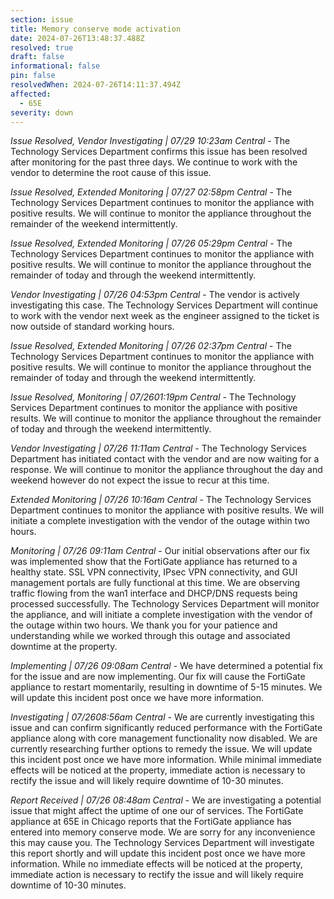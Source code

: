 ```yaml
---
section: issue
title: Memory conserve mode activation
date: 2024-07-26T13:48:37.488Z
resolved: true
draft: false
informational: false
pin: false
resolvedWhen: 2024-07-26T14:11:37.494Z
affected:
  - 65E
severity: down
---
```

*Issue Resolved, Vendor Investigating | 07/29 10:23am Central* - The Technology Services Department confirms this issue has been resolved after monitoring for the past three days. We continue to work with the vendor to determine the root cause of this issue.

*Issue Resolved, Extended Monitoring | 07/27 02:58pm Central* - The Technology Services Department continues to monitor the appliance with positive results. We will continue to monitor the appliance throughout the remainder of  the weekend intermittently.

*Issue Resolved, Extended Monitoring | 07/26 05:29pm Central* - The Technology Services Department continues to monitor the appliance with positive results. We will continue to monitor the appliance throughout the remainder of today and through the weekend intermittently.

*Vendor Investigating | 07/26 04:53pm Central* - The vendor is actively investigating this case. The Technology Services Department will continue to work with the vendor next week as the engineer assigned to the ticket is now outside of standard working hours.

*Issue Resolved, Extended Monitoring | 07/26 02:37pm Central* - The Technology Services Department continues to monitor the appliance with positive results. We will continue to monitor the appliance throughout the remainder of today and through the weekend intermittently.

*Issue Resolved, Monitoring | 07/2601:19pm Central* - The Technology Services Department continues to monitor the appliance with positive results. We will continue to monitor the appliance throughout the remainder of today and through the weekend intermittently.

*Vendor Investigating | 07/26 11:11am Central* - The Technology Services Department has initiated contact with the vendor and are now waiting for a response. We will continue to monitor the appliance throughout the day and weekend however do not expect the issue to recur at this time.

*Extended Monitoring | 07/26 10:16am Central* - The Technology Services Department continues to monitor the appliance with positive results. We will initiate a complete investigation with the vendor of the outage within two hours.

*Monitoring | 07/26 09:11am Central* - Our initial observations after our fix was implemented show that the FortiGate appliance has returned to a healthy state. SSL VPN connectivity, IPsec VPN connectivity, and GUI management portals are fully functional at this time. We are observing traffic flowing from the wan1 interface and DHCP/DNS requests being processed successfully. The Technology Services Department will monitor the appliance, and will initiate a complete investigation with the vendor of the outage within two hours. We thank you for your patience and understanding while we worked through this outage and associated downtime at the property.

*Implementing | 07/26 09:08am Central* - We have determined a potential fix for the issue and are now implementing. Our fix will cause the FortiGate appliance to restart momentarily, resulting in downtime of 5-15 minutes. We will update this incident post once we have more information.

*Investigating | 07/2608:56am Central* - We are currently investigating this issue and can confirm significantly reduced performance with the FortiGate appliance along with core management functionality now disabled. We are currently researching further options to remedy the issue. We will update this incident post once we have more information. While minimal immediate effects will be noticed at the property, immediate action is necessary to rectify the issue and will likely require downtime of 10-30 minutes.

*Report Received | 07/26 08:48am Central* - We are investigating a potential issue that might affect the uptime of one our of services. The FortiGate appliance at 65E in Chicago reports that the FortiGate appliance has entered into memory conserve mode. We are sorry for any inconvenience this may cause you. The Technology Services Department will investigate this report shortly and will update this incident post once we have more information. While no immediate effects will be noticed at the property, immediate action is necessary to rectify the issue and will likely require downtime of 10-30 minutes.